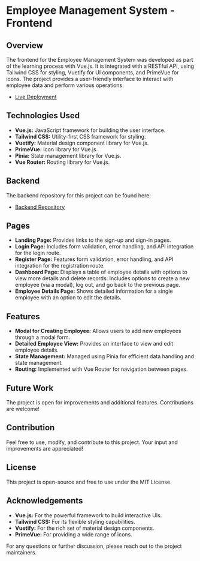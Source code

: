# Employee Management System - Frontend

## Overview

The frontend for the Employee Management System was developed as part of the learning process with Vue.js. It is integrated with a RESTful API, using Tailwind CSS for styling, Vuetify for UI components, and PrimeVue for icons. The project provides a user-friendly interface to interact with employee data and perform various operations.

- [Live Deployment](https://clever-croissant-a6129b.netlify.app/)

## Technologies Used

- **Vue.js:** JavaScript framework for building the user interface.
- **Tailwind CSS:** Utility-first CSS framework for styling.
- **Vuetify:** Material design component library for Vue.js.
- **PrimeVue:** Icon library for Vue.js.
- **Pinia:** State management library for Vue.js.
- **Vue Router:** Routing library for Vue.js.

## Backend

The backend repository for this project can be found here:

- [Backend Repository](https://www.github.com/Varunkumar0812/employee-details-backend)

## Pages

- **Landing Page:** Provides links to the sign-up and sign-in pages.
- **Login Page:** Includes form validation, error handling, and API integration for the login route.
- **Register Page:** Features form validation, error handling, and API integration for the registration route.
- **Dashboard Page:** Displays a table of employee details with options to view more details and delete records. Includes options to create a new employee (via a modal), log out, and go back to the previous page.
- **Employee Details Page:** Shows detailed information for a single employee with an option to edit the details.

## Features

- **Modal for Creating Employee:** Allows users to add new employees through a modal form.
- **Detailed Employee View:** Provides an interface to view and edit employee details.
- **State Management:** Managed using Pinia for efficient data handling and state management.
- **Routing:** Implemented with Vue Router for navigation between pages.

## Future Work

The project is open for improvements and additional features. Contributions are welcome!

## Contribution

Feel free to use, modify, and contribute to this project. Your input and improvements are appreciated!

## License

This project is open-source and free to use under the MIT License.

## Acknowledgements

- **Vue.js:** For the powerful framework to build interactive UIs.
- **Tailwind CSS:** For its flexible styling capabilities.
- **Vuetify:** For the rich set of material design components.
- **PrimeVue:** For providing a wide range of icons.

For any questions or further discussion, please reach out to the project maintainers.
